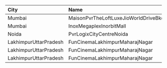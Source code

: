 | City                  | Name                                 |  Time | Type     | Price | Capacity | Booked |
| :-------------------- | :----------------------------------- | ----: | :------- | ----: | -------: | -----: |
| Mumbai                | MaisonPvrTheLoftLuxeJioWorldDriveBkc | 11:35 | Platinum |  500₹ |       33 |     30 |
| Mumbai                | InoxMegaplexInorbitMall              | 11:45 | Insignia |  300₹ |       12 |      0 |
| Noida                 | PvrLogixCityCentreNoida              | 14:20 | Classic  |  320₹ |       43 |      9 |
| LakhimpurUttarPradesh | FunCinemaLakhimpurMaharajNagar       | 16:10 | Recliner |  250₹ |      100 |      0 |
| LakhimpurUttarPradesh | FunCinemaLakhimpurMaharajNagar       | 16:10 | Premium  |  140₹ |      100 |      0 |
| LakhimpurUttarPradesh | FunCinemaLakhimpurMaharajNagar       | 16:10 | Classic  |   90₹ |      100 |      0 |